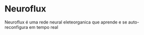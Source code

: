 # Neuroflux
Neuroflux é uma rede neural eleteorganica que aprende e se auto-reconfigura em tempo real
